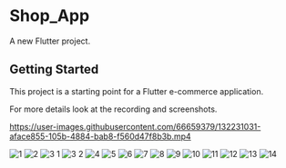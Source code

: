 # Shop_App

A new Flutter project.

## Getting Started

This project is a starting point for a Flutter e-commerce application.

For more details look at the recording and screenshots.

https://user-images.githubusercontent.com/66659379/132231031-aface855-105b-4884-bab8-f560d47f8b3b.mp4

![1](https://user-images.githubusercontent.com/66659379/132231050-c77f1d70-29eb-4e14-93d4-d35d9833e027.png)
![2](https://user-images.githubusercontent.com/66659379/132231067-913e0e56-660c-4527-832e-c74d9e3e1aeb.png)
![3 1](https://user-images.githubusercontent.com/66659379/132231079-cb421263-2cbc-439b-9964-bd4ee8dbc9e2.png)
![3 2](https://user-images.githubusercontent.com/66659379/132231087-feea4f7e-a1cc-4b92-8ee4-2b91c81829ef.png)
![4](https://user-images.githubusercontent.com/66659379/132231095-b3b70df7-3bcf-4b70-a8c0-c1a796140d79.png)
![5](https://user-images.githubusercontent.com/66659379/132231105-eeb623d0-57c9-44f0-a7e1-1f159b7d4197.png)
![6](https://user-images.githubusercontent.com/66659379/132231109-6df0ca73-09aa-44b0-9250-07a800a251e3.png)
![7](https://user-images.githubusercontent.com/66659379/132231115-7d6d8acf-3f30-42b9-bec1-da537ec5c577.png)
![8](https://user-images.githubusercontent.com/66659379/132231121-3ff0d324-55d4-4497-96f6-59bfe70a1121.png)
![9](https://user-images.githubusercontent.com/66659379/132231124-39cc78c5-d79a-4a23-ba61-5ad6fa9e1349.png)
![10](https://user-images.githubusercontent.com/66659379/132231129-aeae39e8-92cd-4c59-8b95-220bae81ed35.png)
![11](https://user-images.githubusercontent.com/66659379/132231135-1957b6bf-8ab8-4dc6-940a-9e0fccc5a557.png)
![12](https://user-images.githubusercontent.com/66659379/132231138-c8bb41a8-3bec-4e1c-8574-f616fe3f69c7.png)
![13](https://user-images.githubusercontent.com/66659379/132231141-f70289b9-feab-4f6e-b963-0c72b77e7bdd.png)
![14](https://user-images.githubusercontent.com/66659379/132231145-8c27f0b2-1462-49c3-bddb-bdffa4759d01.png)
